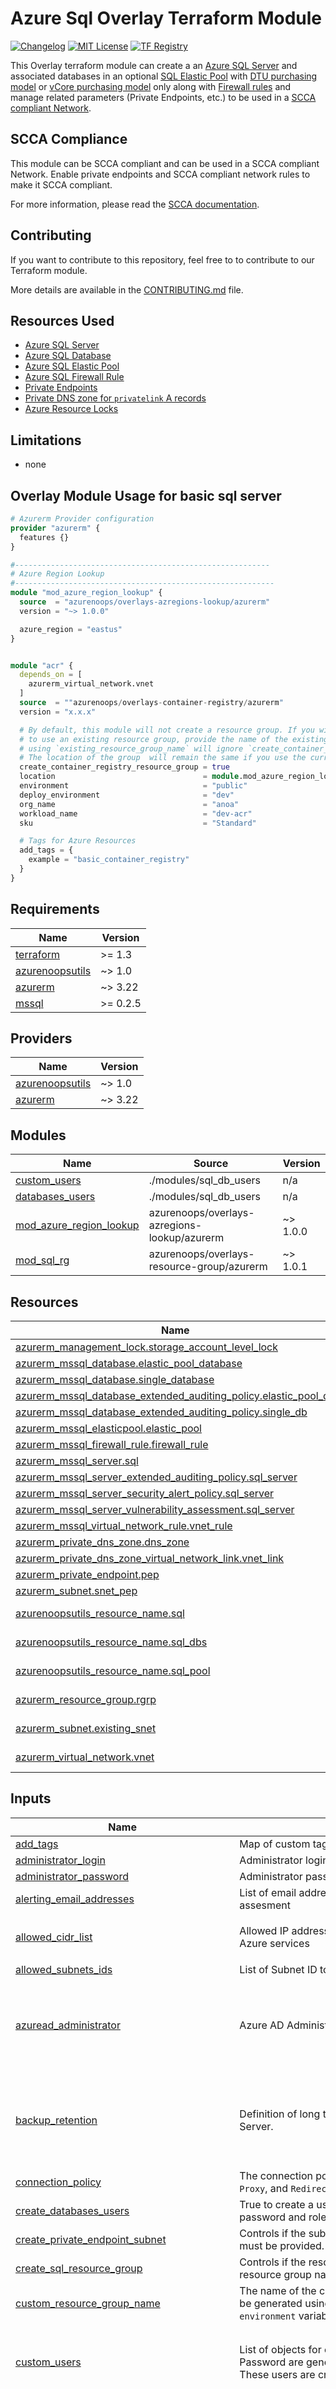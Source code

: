 # Azure Sql Overlay Terraform Module

[![Changelog](https://img.shields.io/badge/changelog-release-green.svg)](CHANGELOG.md) [![MIT License](https://img.shields.io/badge/license-MIT-orange.svg)](LICENSE) [![TF Registry](https://img.shields.io/badge/terraform-registry-blue.svg)](https://registry.terraform.io/modules/azurenoops/overlays-container-registry/azurerm/)

This Overlay terraform module can create a an [Azure SQL Server](https://docs.microsoft.com/en-us/azure/sql-database/sql-database-servers)
and associated databases in an optional [SQL Elastic Pool](https://docs.microsoft.com/en-us/azure/sql-database/sql-database-elastic-pool)
with [DTU purchasing model](https://docs.microsoft.com/en-us/azure/sql-database/sql-database-service-tiers-dtu) or [vCore purchasing model](https://docs.microsoft.com/en-us/azure/azure-sql/database/resource-limits-vcore-elastic-pools)
only along with [Firewall rules](https://docs.microsoft.com/en-us/azure/sql-database/sql-database-firewall-configure)
and manage related parameters (Private Endpoints, etc.) to be used in a [SCCA compliant Network](https://registry.terraform.io/modules/azurenoops/overlays-hubspoke/azurerm/latest).

## SCCA Compliance

This module can be SCCA compliant and can be used in a SCCA compliant Network. Enable private endpoints and SCCA compliant network rules to make it SCCA compliant.

For more information, please read the [SCCA documentation]("https://www.cisa.gov/secure-cloud-computing-architecture").

## Contributing

If you want to contribute to this repository, feel free to to contribute to our Terraform module.

More details are available in the [CONTRIBUTING.md](./CONTRIBUTING.md#pull-request-process) file.

## Resources Used

* [Azure SQL Server](https://www.terraform.io/docs/providers/azurerm/r/sql_server.html)
* [Azure SQL Database](https://www.terraform.io/docs/providers/azurerm/r/sql_database.html)
* [Azure SQL Elastic Pool](https://www.terraform.io/docs/providers/azurerm/r/sql_elasticpool.html)
* [Azure SQL Firewall Rule](https://www.terraform.io/docs/providers/azurerm/r/sql_firewall_rule.html)
* [Private Endpoints](https://www.terraform.io/docs/providers/azurerm/r/private_endpoint.html)
* [Private DNS zone for `privatelink` A records](https://www.terraform.io/docs/providers/azurerm/r/private_dns_zone.html)
* [Azure Resource Locks](https://www.terraform.io/docs/providers/azurerm/r/management_lock.html)

## Limitations

* none

## Overlay Module Usage for basic sql server

```terraform
# Azurerm Provider configuration
provider "azurerm" {
  features {}
}

#---------------------------------------------------------
# Azure Region Lookup
#----------------------------------------------------------
module "mod_azure_region_lookup" {
  source  = "azurenoops/overlays-azregions-lookup/azurerm"
  version = "~> 1.0.0"

  azure_region = "eastus"
}


module "acr" {
  depends_on = [
    azurerm_virtual_network.vnet
  ]
  source  = ""azurenoops/overlays-container-registry/azurerm"
  version = "x.x.x"

  # By default, this module will not create a resource group. If you wish 
  # to use an existing resource group, provide the name of the existing resource group.
  # using `existing_resource_group_name` will ignore `create_container_registry_resource_group` and `custom_resource_group_name`.
  # The location of the group  will remain the same if you use the current resource.
  create_container_registry_resource_group = true
  location                                 = module.mod_azure_region_lookup.location_cli
  environment                              = "public"
  deploy_environment                       = "dev"
  org_name                                 = "anoa"
  workload_name                            = "dev-acr"
  sku                                      = "Standard"

  # Tags for Azure Resources
  add_tags = {
    example = "basic_container_registry"
  }
}
```

<!-- BEGIN_TF_DOCS -->
## Requirements

| Name | Version |
|------|---------|
| <a name="requirement_terraform"></a> [terraform](#requirement\_terraform) | >= 1.3 |
| <a name="requirement_azurenoopsutils"></a> [azurenoopsutils](#requirement\_azurenoopsutils) | ~> 1.0 |
| <a name="requirement_azurerm"></a> [azurerm](#requirement\_azurerm) | ~> 3.22 |
| <a name="requirement_mssql"></a> [mssql](#requirement\_mssql) | >= 0.2.5 |

## Providers

| Name | Version |
|------|---------|
| <a name="provider_azurenoopsutils"></a> [azurenoopsutils](#provider\_azurenoopsutils) | ~> 1.0 |
| <a name="provider_azurerm"></a> [azurerm](#provider\_azurerm) | ~> 3.22 |

## Modules

| Name | Source | Version |
|------|--------|---------|
| <a name="module_custom_users"></a> [custom\_users](#module\_custom\_users) | ./modules/sql_db_users | n/a |
| <a name="module_databases_users"></a> [databases\_users](#module\_databases\_users) | ./modules/sql_db_users | n/a |
| <a name="module_mod_azure_region_lookup"></a> [mod\_azure\_region\_lookup](#module\_mod\_azure\_region\_lookup) | azurenoops/overlays-azregions-lookup/azurerm | ~> 1.0.0 |
| <a name="module_mod_sql_rg"></a> [mod\_sql\_rg](#module\_mod\_sql\_rg) | azurenoops/overlays-resource-group/azurerm | ~> 1.0.1 |

## Resources

| Name | Type |
|------|------|
| [azurerm_management_lock.storage_account_level_lock](https://registry.terraform.io/providers/hashicorp/azurerm/latest/docs/resources/management_lock) | resource |
| [azurerm_mssql_database.elastic_pool_database](https://registry.terraform.io/providers/hashicorp/azurerm/latest/docs/resources/mssql_database) | resource |
| [azurerm_mssql_database.single_database](https://registry.terraform.io/providers/hashicorp/azurerm/latest/docs/resources/mssql_database) | resource |
| [azurerm_mssql_database_extended_auditing_policy.elastic_pool_db](https://registry.terraform.io/providers/hashicorp/azurerm/latest/docs/resources/mssql_database_extended_auditing_policy) | resource |
| [azurerm_mssql_database_extended_auditing_policy.single_db](https://registry.terraform.io/providers/hashicorp/azurerm/latest/docs/resources/mssql_database_extended_auditing_policy) | resource |
| [azurerm_mssql_elasticpool.elastic_pool](https://registry.terraform.io/providers/hashicorp/azurerm/latest/docs/resources/mssql_elasticpool) | resource |
| [azurerm_mssql_firewall_rule.firewall_rule](https://registry.terraform.io/providers/hashicorp/azurerm/latest/docs/resources/mssql_firewall_rule) | resource |
| [azurerm_mssql_server.sql](https://registry.terraform.io/providers/hashicorp/azurerm/latest/docs/resources/mssql_server) | resource |
| [azurerm_mssql_server_extended_auditing_policy.sql_server](https://registry.terraform.io/providers/hashicorp/azurerm/latest/docs/resources/mssql_server_extended_auditing_policy) | resource |
| [azurerm_mssql_server_security_alert_policy.sql_server](https://registry.terraform.io/providers/hashicorp/azurerm/latest/docs/resources/mssql_server_security_alert_policy) | resource |
| [azurerm_mssql_server_vulnerability_assessment.sql_server](https://registry.terraform.io/providers/hashicorp/azurerm/latest/docs/resources/mssql_server_vulnerability_assessment) | resource |
| [azurerm_mssql_virtual_network_rule.vnet_rule](https://registry.terraform.io/providers/hashicorp/azurerm/latest/docs/resources/mssql_virtual_network_rule) | resource |
| [azurerm_private_dns_zone.dns_zone](https://registry.terraform.io/providers/hashicorp/azurerm/latest/docs/resources/private_dns_zone) | resource |
| [azurerm_private_dns_zone_virtual_network_link.vnet_link](https://registry.terraform.io/providers/hashicorp/azurerm/latest/docs/resources/private_dns_zone_virtual_network_link) | resource |
| [azurerm_private_endpoint.pep](https://registry.terraform.io/providers/hashicorp/azurerm/latest/docs/resources/private_endpoint) | resource |
| [azurerm_subnet.snet_pep](https://registry.terraform.io/providers/hashicorp/azurerm/latest/docs/resources/subnet) | resource |
| [azurenoopsutils_resource_name.sql](https://registry.terraform.io/providers/azurenoops/azurenoopsutils/latest/docs/data-sources/resource_name) | data source |
| [azurenoopsutils_resource_name.sql_dbs](https://registry.terraform.io/providers/azurenoops/azurenoopsutils/latest/docs/data-sources/resource_name) | data source |
| [azurenoopsutils_resource_name.sql_pool](https://registry.terraform.io/providers/azurenoops/azurenoopsutils/latest/docs/data-sources/resource_name) | data source |
| [azurerm_resource_group.rgrp](https://registry.terraform.io/providers/hashicorp/azurerm/latest/docs/data-sources/resource_group) | data source |
| [azurerm_subnet.existing_snet](https://registry.terraform.io/providers/hashicorp/azurerm/latest/docs/data-sources/subnet) | data source |
| [azurerm_virtual_network.vnet](https://registry.terraform.io/providers/hashicorp/azurerm/latest/docs/data-sources/virtual_network) | data source |

## Inputs

| Name | Description | Type | Default | Required |
|------|-------------|------|---------|:--------:|
| <a name="input_add_tags"></a> [add\_tags](#input\_add\_tags) | Map of custom tags. | `map(string)` | `{}` | no |
| <a name="input_administrator_login"></a> [administrator\_login](#input\_administrator\_login) | Administrator login for SQL Server | `string` | n/a | yes |
| <a name="input_administrator_password"></a> [administrator\_password](#input\_administrator\_password) | Administrator password for SQL Server | `string` | n/a | yes |
| <a name="input_alerting_email_addresses"></a> [alerting\_email\_addresses](#input\_alerting\_email\_addresses) | List of email addresses to send reports for threat detection and vulnerability assesment | `list(string)` | `[]` | no |
| <a name="input_allowed_cidr_list"></a> [allowed\_cidr\_list](#input\_allowed\_cidr\_list) | Allowed IP addresses to access the server in CIDR format. Default to all Azure services | `list(string)` | <pre>[<br>  "0.0.0.0/32"<br>]</pre> | no |
| <a name="input_allowed_subnets_ids"></a> [allowed\_subnets\_ids](#input\_allowed\_subnets\_ids) | List of Subnet ID to allow to connect to the SQL Instance | `list(string)` | `[]` | no |
| <a name="input_azuread_administrator"></a> [azuread\_administrator](#input\_azuread\_administrator) | Azure AD Administrator configuration block of this SQL Server. | <pre>object({<br>    login_username              = optional(string)<br>    object_id                   = optional(string)<br>    tenant_id                   = optional(string)<br>    azuread_authentication_only = optional(bool)<br>  })</pre> | `null` | no |
| <a name="input_backup_retention"></a> [backup\_retention](#input\_backup\_retention) | Definition of long term backup retention for all the databases in this SQL Server. | <pre>object({<br>    weekly_retention  = optional(number)<br>    monthly_retention = optional(number)<br>    yearly_retention  = optional(number)<br>    week_of_year      = optional(number)<br>  })</pre> | `{}` | no |
| <a name="input_connection_policy"></a> [connection\_policy](#input\_connection\_policy) | The connection policy the server will use. Possible values are `Default`, `Proxy`, and `Redirect` | `string` | `"Default"` | no |
| <a name="input_create_databases_users"></a> [create\_databases\_users](#input\_create\_databases\_users) | True to create a user named <db>\_user on each database with generated password and role db\_owner. | `bool` | `true` | no |
| <a name="input_create_private_endpoint_subnet"></a> [create\_private\_endpoint\_subnet](#input\_create\_private\_endpoint\_subnet) | Controls if the subnet should be created. If set to false, the subnet name must be provided. Default is false. | `bool` | `false` | no |
| <a name="input_create_sql_resource_group"></a> [create\_sql\_resource\_group](#input\_create\_sql\_resource\_group) | Controls if the resource group should be created. If set to false, the resource group name must be provided. Default is false. | `bool` | `false` | no |
| <a name="input_custom_resource_group_name"></a> [custom\_resource\_group\_name](#input\_custom\_resource\_group\_name) | The name of the custom resource group to create. If not set, the name will be generated using the `org_name`, `workload_name`, `deploy_environment` and `environment` variables. | `string` | `null` | no |
| <a name="input_custom_users"></a> [custom\_users](#input\_custom\_users) | List of objects for custom users creation. <br>    Password are generated.<br>    These users are created within the "custom\_users" submodule. | <pre>list(object({<br>    name     = string<br>    database = string<br>    roles    = optional(list(string))<br>  }))</pre> | `[]` | no |
| <a name="input_databases"></a> [databases](#input\_databases) | List of the databases configurations for this server. | <pre>list(object({<br>    name                        = string<br>    license_type                = optional(string)<br>    max_size_gb                 = number<br>    create_mode                 = optional(string)<br>    min_capacity                = optional(number)<br>    auto_pause_delay_in_minutes = optional(number)<br>    read_scale                  = optional(string)<br>    read_replica_count          = optional(number)<br>    creation_source_database_id = optional(string)<br>    restore_point_in_time       = optional(string)<br>    recover_database_id         = optional(string)<br>    restore_dropped_database_id = optional(string)<br>    storage_account_type        = optional(string, "Geo")<br>    database_add_tags         = optional(map(string), {})<br>  }))</pre> | `[]` | no |
| <a name="input_databases_collation"></a> [databases\_collation](#input\_databases\_collation) | SQL Collation for the databases | `string` | `"SQL_LATIN1_GENERAL_CP1_CI_AS"` | no |
| <a name="input_databases_extended_auditing_enabled"></a> [databases\_extended\_auditing\_enabled](#input\_databases\_extended\_auditing\_enabled) | True to enable extended auditing for SQL databases | `bool` | `false` | no |
| <a name="input_databases_extended_auditing_retention_days"></a> [databases\_extended\_auditing\_retention\_days](#input\_databases\_extended\_auditing\_retention\_days) | Databases extended auditing logs retention | `number` | `30` | no |
| <a name="input_databases_zone_redundant"></a> [databases\_zone\_redundant](#input\_databases\_zone\_redundant) | True to have databases zone redundant, which means the replicas of the databases will be spread across multiple availability zones. This property is only settable for `Premium` and `Business Critical` databases. | `bool` | `null` | no |
| <a name="input_default_tags_enabled"></a> [default\_tags\_enabled](#input\_default\_tags\_enabled) | Option to enable or disable default tags. | `bool` | `true` | no |
| <a name="input_deploy_environment"></a> [deploy\_environment](#input\_deploy\_environment) | The environment to deploy. It defaults to dev. | `string` | `"dev"` | no |
| <a name="input_elastic_pool_add_tags"></a> [elastic\_pool\_add\_tags](#input\_elastic\_pool\_add\_tags) | Extra tags to add on ElasticPool | `map(string)` | `{}` | no |
| <a name="input_elastic_pool_custom_name"></a> [elastic\_pool\_custom\_name](#input\_elastic\_pool\_custom\_name) | Name of the SQL Elastic Pool, generated if not set. | `string` | `""` | no |
| <a name="input_elastic_pool_databases_max_capacity"></a> [elastic\_pool\_databases\_max\_capacity](#input\_elastic\_pool\_databases\_max\_capacity) | The maximum capacity (DTU or vCore) any one database can consume in the Elastic Pool. Default to the max Elastic Pool capacity. | `number` | `null` | no |
| <a name="input_elastic_pool_databases_min_capacity"></a> [elastic\_pool\_databases\_min\_capacity](#input\_elastic\_pool\_databases\_min\_capacity) | The minimum capacity (DTU or vCore) all databases are guaranteed in the Elastic Pool. Defaults to 0. | `number` | `0` | no |
| <a name="input_enable_elastic_pool"></a> [elastic\_pool\_enabled](#input\_elastic\_pool\_enabled) | True to deploy the databases in an ElasticPool, single databases are deployed otherwise. | `bool` | `false` | no |
| <a name="input_elastic_pool_license_type"></a> [elastic\_pool\_license\_type](#input\_elastic\_pool\_license\_type) | Specifies the license type applied to this database. Possible values are `LicenseIncluded` and `BasePrice` | `string` | `null` | no |
| <a name="input_elastic_pool_max_size"></a> [elastic\_pool\_max\_size](#input\_elastic\_pool\_max\_size) | Maximum size of the Elastic Pool in gigabytes | `string` | `null` | no |
| <a name="input_elastic_pool_sku"></a> [elastic\_pool\_sku](#input\_elastic\_pool\_sku) | SKU for the Elastic Pool with tier and eDTUs capacity. Premium tier with zone redundancy is mandatory for high availability.<br>    Possible values for tier are `GeneralPurpose`, `BusinessCritical` for vCore models and `Basic`, `Standard`, or `Premium` for DTU based models.<br>    See https://docs.microsoft.com/en-us/azure/sql-database/sql-database-dtu-resource-limits-elastic-pools" | <pre>object({<br>    tier     = string,<br>    capacity = number,<br>  })</pre> | `null` | no |
| <a name="input_elastic_pool_zone_redundant"></a> [elastic\_pool\_zone\_redundant](#input\_elastic\_pool\_zone\_redundant) | True to have the Elastic Pool zone redundant, SKU tier must be Premium to use it. This is mandatory for high availability. | `bool` | `false` | no |
| <a name="input_enable_private_endpoint"></a> [enable\_private\_endpoint](#input\_enable\_private\_endpoint) | Manages a Private Endpoint to Azure Container Registry. Default is false. | `bool` | `false` | no |
| <a name="input_enable_resource_locks"></a> [enable\_resource\_locks](#input\_enable\_resource\_locks) | (Optional) Enable resource locks | `bool` | `false` | no |
| <a name="input_environment"></a> [environment](#input\_environment) | The Terraform backend environment e.g. public or usgovernment | `string` | `null` | no |
| <a name="input_existing_private_dns_zone"></a> [existing\_private\_dns\_zone](#input\_existing\_private\_dns\_zone) | Name of the existing private DNS zone | `any` | `null` | no |
| <a name="input_existing_private_subnet_name"></a> [existing\_private\_subnet\_name](#input\_existing\_private\_subnet\_name) | Name of the existing subnet for the private endpoint | `any` | `null` | no |
| <a name="input_existing_resource_group_name"></a> [existing\_resource\_group\_name](#input\_existing\_resource\_group\_name) | The name of the existing resource group to use. If not set, the name will be generated using the `org_name`, `workload_name`, `deploy_environment` and `environment` variables. | `string` | `null` | no |
| <a name="input_location"></a> [location](#input\_location) | The location/region to keep all your network resources. To get the list of all locations with table format from azure cli, run 'az account list-locations -o table' | `string` | n/a | yes |
| <a name="input_lock_level"></a> [lock\_level](#input\_lock\_level) | (Optional) id locks are enabled, Specifies the Level to be used for this Lock. | `string` | `"CanNotDelete"` | no |
| <a name="input_name_prefix"></a> [name\_prefix](#input\_name\_prefix) | Optional prefix for the generated name | `string` | `""` | no |
| <a name="input_name_suffix"></a> [name\_suffix](#input\_name\_suffix) | Optional suffix for the generated name | `string` | `""` | no |
| <a name="input_org_name"></a> [org\_name](#input\_org\_name) | A name for the organization. It defaults to anoa. | `string` | `"anoa"` | no |
| <a name="input_outbound_network_restriction_enabled"></a> [outbound\_network\_restriction\_enabled](#input\_outbound\_network\_restriction\_enabled) | Whether outbound network traffic is restricted for this server | `bool` | `false` | no |
| <a name="input_point_in_time_restore_retention_days"></a> [point\_in\_time\_restore\_retention\_days](#input\_point\_in\_time\_restore\_retention\_days) | Point In Time Restore configuration. Value has to be between `7` and `35` | `number` | `7` | no |
| <a name="input_private_subnet_address_prefix"></a> [private\_subnet\_address\_prefix](#input\_private\_subnet\_address\_prefix) | The name of the subnet for private endpoints | `any` | `null` | no |
| <a name="input_public_network_access_enabled"></a> [public\_network\_access\_enabled](#input\_public\_network\_access\_enabled) | True to allow public network access for this server | `bool` | `false` | no |
| <a name="input_security_storage_account_access_key"></a> [security\_storage\_account\_access\_key](#input\_security\_storage\_account\_access\_key) | Storage Account access key used to store security logs and reports | `string` | `null` | no |
| <a name="input_security_storage_account_blob_endpoint"></a> [security\_storage\_account\_blob\_endpoint](#input\_security\_storage\_account\_blob\_endpoint) | Storage Account blob endpoint used to store security logs and reports | `string` | `null` | no |
| <a name="input_security_storage_account_container_name"></a> [security\_storage\_account\_container\_name](#input\_security\_storage\_account\_container\_name) | Storage Account container name where to store SQL Server vulneralibility assessment | `string` | `null` | no |
| <a name="input_server_add_tags"></a> [server\_add\_tags](#input\_server\_add\_tags) | Extra tags to add on SQL Server or ElasticPool | `map(string)` | `{}` | no |
| <a name="input_server_custom_name"></a> [server\_custom\_name](#input\_server\_custom\_name) | Name of the SQL Server, generated if not set. | `string` | `""` | no |
| <a name="input_server_version"></a> [server\_version](#input\_server\_version) | Version of the SQL Server. Valid values are: 2.0 (for v11 server) and 12.0 (for v12 server). See https://www.terraform.io/docs/providers/azurerm/r/sql_server.html#version | `string` | `"12.0"` | no |
| <a name="input_single_databases_sku_name"></a> [single\_databases\_sku\_name](#input\_single\_databases\_sku\_name) | Specifies the name of the SKU used by the database. For example, `GP_S_Gen5_2`, `HS_Gen4_1`, `BC_Gen5_2`. Use only if `enable_elastic_pool` variable is set to `false`. More documentation [here](https://docs.microsoft.com/en-us/azure/azure-sql/database/service-tiers-general-purpose-business-critical) | `string` | `"GP_Gen5_2"` | no |
| <a name="input_sql_server_extended_auditing_enabled"></a> [sql\_server\_extended\_auditing\_enabled](#input\_sql\_server\_extended\_auditing\_enabled) | True to enable extended auditing for SQL Server | `bool` | `false` | no |
| <a name="input_sql_server_extended_auditing_retention_days"></a> [sql\_server\_extended\_auditing\_retention\_days](#input\_sql\_server\_extended\_auditing\_retention\_days) | Server extended auditing logs retention | `number` | `30` | no |
| <a name="input_sql_server_security_alerting_enabled"></a> [sql\_server\_security\_alerting\_enabled](#input\_sql\_server\_security\_alerting\_enabled) | True to enable security alerting for this SQL Server | `bool` | `false` | no |
| <a name="input_sql_server_vulnerability_assessment_enabled"></a> [sql\_server\_vulnerability\_assessment\_enabled](#input\_sql\_server\_vulnerability\_assessment\_enabled) | True to enable vulnerability assessment for this SQL Server | `bool` | `false` | no |
| <a name="input_threat_detection_policy_disabled_alerts"></a> [threat\_detection\_policy\_disabled\_alerts](#input\_threat\_detection\_policy\_disabled\_alerts) | Specifies a list of alerts which should be disabled. Possible values include `Access_Anomaly`, `Sql_Injection` and `Sql_Injection_Vulnerability` | `list(string)` | `[]` | no |
| <a name="input_enable_threat_detection_policy"></a> [threat\_detection\_policy\_enabled](#input\_threat\_detection\_policy\_enabled) | True to enable thread detection policy on the databases | `bool` | `false` | no |
| <a name="input_threat_detection_policy_retention_days"></a> [threat\_detection\_policy\_retention\_days](#input\_threat\_detection\_policy\_retention\_days) | Specifies the number of days to keep in the Threat Detection audit logs | `number` | `7` | no |
| <a name="input_tls_minimum_version"></a> [tls\_minimum\_version](#input\_tls\_minimum\_version) | The TLS minimum version for all SQL Database associated with the server. Valid values are: `1.0`, `1.1` and `1.2`. | `string` | `"1.2"` | no |
| <a name="input_use_location_short_name"></a> [use\_location\_short\_name](#input\_use\_location\_short\_name) | Use short location name for resources naming (ie eastus -> eus). Default is true. If set to false, the full cli location name will be used. if custom naming is set, this variable will be ignored. | `bool` | `true` | no |
| <a name="input_use_naming"></a> [use\_naming](#input\_use\_naming) | Use the Azure NoOps naming provider to generate default resource name. `custom_name` override this if set. Legacy default name is used if this is set to `false`. | `bool` | `true` | no |
| <a name="input_use_naming_for_databases"></a> [use\_naming\_for\_databases](#input\_use\_naming\_for\_databases) | Use the Azure NoOps naming provider to generate databases names. | `bool` | `false` | no |
| <a name="input_virtual_network_name"></a> [virtual\_network\_name](#input\_virtual\_network\_name) | Name of the virtual network for the private endpoint | `any` | `null` | no |
| <a name="input_workload_name"></a> [workload\_name](#input\_workload\_name) | A name for the workload. It defaults to acr. | `string` | `"acr"` | no |

## Outputs

| Name | Description |
|------|-------------|
| <a name="output_custom_databases_users"></a> [custom\_databases\_users](#output\_custom\_databases\_users) | Map of the custom SQL Databases users |
| <a name="output_custom_databases_users_roles"></a> [custom\_databases\_users\_roles](#output\_custom\_databases\_users\_roles) | Map of the custom SQL Databases users roles |
| <a name="output_default_administrator_databases_connection_strings"></a> [default\_administrator\_databases\_connection\_strings](#output\_default\_administrator\_databases\_connection\_strings) | Map of the SQL Databases with administrator credentials connection strings |
| <a name="output_default_databases_users"></a> [default\_databases\_users](#output\_default\_databases\_users) | Map of the SQL Databases dedicated users |
| <a name="output_identity"></a> [identity](#output\_identity) | Identity block with principal ID and tenant ID used for this SQL Server |
| <a name="output_security_alert_policy_id"></a> [security\_alert\_policy\_id](#output\_security\_alert\_policy\_id) | ID of the MS SQL Server Security Alert Policy |
| <a name="output_sql_administrator_login"></a> [sql\_administrator\_login](#output\_sql\_administrator\_login) | SQL Administrator login |
| <a name="output_sql_administrator_password"></a> [sql\_administrator\_password](#output\_sql\_administrator\_password) | SQL Administrator password |
| <a name="output_sql_databases"></a> [sql\_databases](#output\_sql\_databases) | SQL Databases |
| <a name="output_sql_databases_id"></a> [sql\_databases\_id](#output\_sql\_databases\_id) | Map of the SQL Databases IDs |
| <a name="output_sql_elastic_pool"></a> [sql\_elastic\_pool](#output\_sql\_elastic\_pool) | SQL Elastic Pool |
| <a name="output_sql_elastic_pool_id"></a> [sql\_elastic\_pool\_id](#output\_sql\_elastic\_pool\_id) | ID of the SQL Elastic Pool |
| <a name="output_sql_server"></a> [sql\_server](#output\_sql\_server) | SQL Server |
| <a name="output_vulnerability_assessment_id"></a> [vulnerability\_assessment\_id](#output\_vulnerability\_assessment\_id) | ID of the MS SQL Server Vulnerability Assessment |
<!-- END_TF_DOCS -->